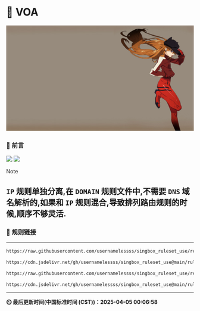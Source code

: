 
# 🧸 VOA
![](https://raw.githubusercontent.com/usernamelessss/picture-bed/main/images/202504042256831.jpg)
### 📣 前言
![](https://shields.io/badge/-移除重复规则-ff69b4) ![](https://shields.io/badge/-IP&nbsp;规则单独存放不与&nbsp;DOMAIN&nbsp;等混合-green)
> [!NOTE]
**`IP` 规则单独分离,在 `DOMAIN` 规则文件中,不需要 `DNS` 域名解析的,如果和 `IP` 规则混合,导致排列路由规则的时候,顺序不够灵活.**
---

###  🔗 规则链接
---

```url
https://raw.githubusercontent.com/usernamelessss/singbox_ruleset_use/refs/heads/main/rule/VOA/VOA_No_IP.json
```

```url
https://cdn.jsdelivr.net/gh/usernamelessss/singbox_ruleset_use@main/rule/VOA/VOA_No_IP.json
```

```url
https://raw.githubusercontent.com/usernamelessss/singbox_ruleset_use/refs/heads/main/rule/VOA/VOA_No_IP.srs
```

```url
https://cdn.jsdelivr.net/gh/usernamelessss/singbox_ruleset_use@main/rule/VOA/VOA_No_IP.srs
```

---
**⏲️ 最后更新时间(中国标准时间 (CST))：2025-04-05 00:06:58**
